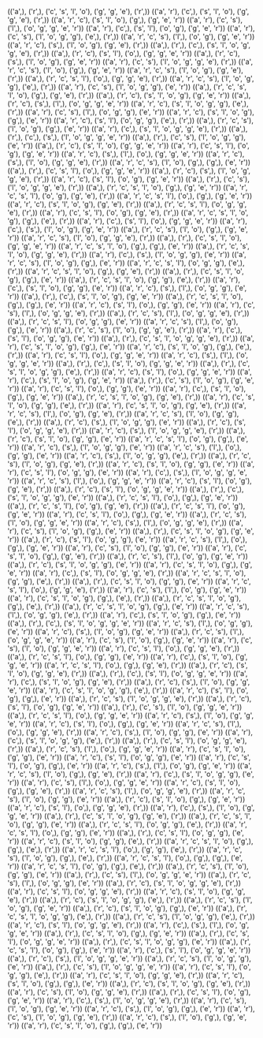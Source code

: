 (('a',), ('r',), ('c', 's', 'l', 'o'), ('g', 'g', 'e'), ('r',))
(('a', 'r'), ('c',), ('s', 'l', 'o'), ('g', 'g', 'e'), ('r',))
(('a', 'r', 'c'), ('s', 'l', 'o'), ('g',), ('g', 'e', 'r'))
(('a', 'r'), ('c', 's'), ('l',), ('o', 'g', 'g', 'e', 'r'))
(('a', 'r'), ('c',), ('s', 'l'), ('o', 'g'), ('g', 'e', 'r'))
(('a', 'r'), ('c', 's'), ('l', 'o', 'g', 'g'), ('e',), ('r',))
(('a', 'r', 'c', 's'), ('l',), ('o', 'g'), ('g', 'e', 'r'))
(('a', 'r', 'c'), ('s',), ('l', 'o', 'g'), ('g', 'e'), ('r',))
(('a',), ('r',), ('c',), ('s', 'l', 'o', 'g', 'g', 'e'), ('r',))
(('a',), ('r', 'c'), ('s', 'l'), ('o',), ('g', 'g', 'e', 'r'))
(('a',), ('r', 'c'), ('s',), ('l', 'o', 'g'), ('g', 'e', 'r'))
(('a', 'r'), ('c', 's'), ('l', 'o', 'g', 'g', 'e'), ('r',))
(('a', 'r', 'c', 's'), ('l', 'o'), ('g',), ('g', 'e', 'r'))
(('a', 'r', 'c', 's'), ('l', 'o', 'g'), ('g', 'e'), ('r',))
(('a',), ('r', 'c', 's', 'l'), ('o',), ('g', 'g', 'e'), ('r',))
(('a', 'r', 'c', 's'), ('l', 'o', 'g', 'g'), ('e',), ('r',))
(('a', 'r'), ('c', 's'), ('l', 'o', 'g', 'g'), ('e', 'r'))
(('a',), ('r', 'c', 's', 'l', 'o'), ('g',), ('g', 'e'), ('r',))
(('a',), ('r', 'c'), ('s', 'l', 'o', 'g'), ('g', 'e', 'r'))
(('a',), ('r', 'c'), ('s',), ('l',), ('o', 'g', 'g', 'e', 'r'))
(('a', 'r', 'c'), ('s', 'l', 'o', 'g', 'g'), ('e',), ('r',))
(('a', 'r'), ('c', 's'), ('l',), ('o', 'g', 'g'), ('e', 'r'))
(('a', 'r', 'c'), ('s', 'l', 'o', 'g'), ('g',), ('e', 'r'))
(('a', 'r', 'c'), ('s', 'l'), ('o', 'g', 'g'), ('e',), ('r',))
(('a',), ('r', 'c', 's'), ('l', 'o', 'g'), ('g',), ('e', 'r'))
(('a', 'r'), ('c',), ('s', 'l', 'o', 'g', 'g', 'e'), ('r',))
(('a',), ('r',), ('c',), ('s',), ('l', 'o', 'g', 'g', 'e', 'r'))
(('a',), ('r',), ('c', 's'), ('l', 'o', 'g', 'g'), ('e', 'r'))
(('a',), ('r', 'c'), ('s', 'l', 'o'), ('g', 'g', 'e', 'r'))
(('a', 'r'), ('c', 's', 'l'), ('o', 'g'), ('g', 'e', 'r'))
(('a', 'r', 'c'), ('s',), ('l',), ('o',), ('g', 'g', 'e', 'r'))
(('a', 'r', 'c'), ('s',), ('l', 'o'), ('g', 'g', 'e'), ('r',))
(('a', 'r', 'c', 's'), ('l', 'o'), ('g',), ('g',), ('e', 'r'))
(('a',), ('r',), ('c', 's', 'l'), ('o',), ('g', 'g', 'e', 'r'))
(('a',), ('r', 'c'), ('s',), ('l', 'o', 'g', 'g', 'e'), ('r',))
(('a', 'r', 'c'), ('s', 'l'), ('o', 'g'), ('g', 'e', 'r'))
(('a',), ('r',), ('c', 's'), ('l', 'o', 'g', 'g', 'e'), ('r',))
(('a',), ('r', 'c', 's', 'l', 'o'), ('g',), ('g', 'e', 'r'))
(('a', 'r', 'c', 's', 'l'), ('o', 'g'), ('g', 'e'), ('r',))
(('a', 'r', 'c', 's', 'l'), ('o',), ('g',), ('g', 'e', 'r'))
(('a', 'r', 'c'), ('s', 'l', 'o', 'g'), ('g', 'e'), ('r',))
(('a',), ('r', 'c', 's', 'l'), ('o', 'g', 'g', 'e'), ('r',))
(('a', 'r'), ('c', 's', 'l'), ('o', 'g'), ('g', 'e'), ('r',))
(('a', 'r', 'c', 's', 'l', 'o', 'g'), ('g',), ('e',), ('r',))
(('a', 'r'), ('c',), ('s', 'l'), ('o',), ('g', 'g', 'e', 'r'))
(('a', 'r'), ('c',), ('s',), ('l', 'o', 'g'), ('g', 'e', 'r'))
(('a',), ('r', 'c', 's'), ('l', 'o'), ('g',), ('g', 'e', 'r'))
(('a', 'r', 'c', 's'), ('l', 'o'), ('g', 'g', 'e'), ('r',))
(('a',), ('r',), ('c', 's', 'l', 'o'), ('g', 'g', 'e', 'r'))
(('a', 'r', 'c', 's', 'l', 'o'), ('g',), ('g',), ('e', 'r'))
(('a',), ('r', 'c', 's', 'l', 'o'), ('g', 'g', 'e'), ('r',))
(('a', 'r'), ('c',), ('s',), ('l', 'o', 'g', 'g'), ('e', 'r'))
(('a', 'r', 'c', 's'), ('l', 'o', 'g'), ('g',), ('e', 'r'))
(('a', 'r', 'c', 's', 'l'), ('o', 'g', 'g'), ('e',), ('r',))
(('a', 'r', 'c', 's', 'l', 'o'), ('g',), ('g', 'e'), ('r',))
(('a',), ('r',), ('c', 's', 'l', 'o', 'g'), ('g',), ('e', 'r'))
(('a',), ('r', 'c', 's', 'l', 'o'), ('g', 'g'), ('e',), ('r',))
(('a', 'r'), ('c',), ('s', 'l', 'o'), ('g', 'g'), ('e', 'r'))
(('a', 'r', 'c'), ('s',), ('l',), ('o', 'g', 'g'), ('e', 'r'))
(('a',), ('r',), ('c',), ('s', 'l', 'o', 'g'), ('g', 'e', 'r'))
(('a',), ('r', 'c', 's', 'l', 'o'), ('g',), ('g',), ('e', 'r'))
(('a', 'r', 'c'), ('s', 'l'), ('o',), ('g', 'g'), ('e', 'r'))
(('a', 'r'), ('c', 's'), ('l',), ('o', 'g', 'g', 'e'), ('r',))
(('a',), ('r', 'c', 's'), ('l',), ('o', 'g', 'g', 'e'), ('r',))
(('a',), ('r', 'c', 's', 'l'), ('o', 'g', 'g'), ('e', 'r'))
(('a', 'r', 'c', 's'), ('l',), ('o', 'g'), ('g',), ('e', 'r'))
(('a',), ('r', 'c', 's'), ('l', 'o'), ('g', 'g', 'e'), ('r',))
(('a', 'r'), ('c',), ('s', 'l'), ('o', 'g', 'g'), ('e', 'r'))
(('a',), ('r',), ('c', 's', 'l', 'o', 'g', 'g', 'e'), ('r',))
(('a', 'r'), ('c', 's', 'l', 'o', 'g'), ('g',), ('e', 'r'))
(('a', 'r', 'c'), ('s', 'l', 'o', 'g'), ('g',), ('e',), ('r',))
(('a', 'r'), ('c', 's', 'l'), ('o',), ('g', 'g', 'e', 'r'))
(('a', 'r', 'c'), ('s',), ('l',), ('o', 'g', 'g', 'e', 'r'))
(('a',), ('r',), ('c',), ('s', 'l', 'o'), ('g', 'g', 'e', 'r'))
(('a',), ('r',), ('c', 's', 'l', 'o', 'g', 'g'), ('e',), ('r',))
(('a', 'r', 'c'), ('s', 'l'), ('o',), ('g', 'g', 'e', 'r'))
(('a', 'r'), ('c',), ('s', 'l', 'o', 'g'), ('g', 'e', 'r'))
(('a',), ('r',), ('c', 's'), ('l', 'o', 'g'), ('g', 'e', 'r'))
(('a', 'r'), ('c', 's', 'l'), ('o',), ('g', 'g'), ('e', 'r'))
(('a', 'r'), ('c',), ('s', 'l', 'o'), ('g',), ('g', 'e', 'r'))
(('a',), ('r', 'c', 's', 'l', 'o', 'g'), ('g', 'e'), ('r',))
(('a', 'r'), ('c', 's', 'l', 'o'), ('g', 'g'), ('e',), ('r',))
(('a', 'r'), ('c', 's', 'l', 'o', 'g'), ('g', 'e'), ('r',))
(('a', 'r', 'c', 's'), ('l',), ('o', 'g'), ('g', 'e'), ('r',))
(('a', 'r', 'c', 's'), ('l', 'o'), ('g', 'g'), ('e',), ('r',))
(('a',), ('r', 'c'), ('s',), ('l', 'o', 'g', 'g'), ('e', 'r'))
(('a',), ('r', 'c'), ('s', 'l'), ('o', 'g', 'g', 'e'), ('r',))
(('a', 'r', 'c'), ('s',), ('l', 'o', 'g', 'g', 'e'), ('r',))
(('a',), ('r', 'c'), ('s', 'l', 'o'), ('g', 'g'), ('e', 'r'))
(('a', 'r', 'c', 's', 'l'), ('o', 'g'), ('g',), ('e', 'r'))
(('a', 'r', 'c'), ('s',), ('l', 'o', 'g', 'g'), ('e', 'r'))
(('a', 'r', 'c', 's'), ('l',), ('o',), ('g', 'g'), ('e', 'r'))
(('a', 'r', 'c'), ('s',), ('l', 'o', 'g', 'g'), ('e',), ('r',))
(('a',), ('r', 'c', 's'), ('l', 'o', 'g'), ('g', 'e'), ('r',))
(('a', 'r', 'c'), ('s', 'l', 'o'), ('g', 'g'), ('e', 'r'))
(('a', 'r'), ('c', 's', 'l'), ('o', 'g', 'g'), ('e', 'r'))
(('a', 'r'), ('c',), ('s',), ('l', 'o', 'g', 'g', 'e', 'r'))
(('a', 'r', 'c', 's'), ('l',), ('o',), ('g', 'g', 'e', 'r'))
(('a', 'r', 'c'), ('s', 'l'), ('o', 'g'), ('g', 'e'), ('r',))
(('a',), ('r', 'c'), ('s', 'l'), ('o', 'g', 'g', 'e', 'r'))
(('a',), ('r',), ('c',), ('s', 'l', 'o', 'g', 'g'), ('e', 'r'))
(('a',), ('r', 'c', 's', 'l'), ('o',), ('g',), ('g', 'e', 'r'))
(('a',), ('r', 'c', 's', 'l'), ('o', 'g'), ('g', 'e'), ('r',))
(('a',), ('r', 'c', 's', 'l'), ('o', 'g'), ('g', 'e', 'r'))
(('a', 'r'), ('c', 's', 'l'), ('o',), ('g',), ('g', 'e', 'r'))
(('a',), ('r', 'c', 's'), ('l', 'o'), ('g', 'g', 'e', 'r'))
(('a', 'r', 'c'), ('s',), ('l',), ('o', 'g', 'g', 'e'), ('r',))
(('a', 'r'), ('c', 's'), ('l', 'o', 'g'), ('g',), ('e', 'r'))
(('a',), ('r',), ('c', 's', 'l', 'o', 'g'), ('g', 'e', 'r'))
(('a',), ('r', 'c'), ('s', 'l'), ('o', 'g', 'g'), ('e', 'r'))
(('a', 'r', 'c', 's'), ('l',), ('o',), ('g',), ('g', 'e', 'r'))
(('a', 'r'), ('c', 's'), ('l', 'o'), ('g', 'g'), ('e', 'r'))
(('a', 'r'), ('c', 's', 'l', 'o'), ('g',), ('g', 'e'), ('r',))
(('a',), ('r', 'c', 's'), ('l',), ('o', 'g'), ('g', 'e', 'r'))
(('a',), ('r', 'c'), ('s', 'l', 'o', 'g', 'g'), ('e', 'r'))
(('a', 'r'), ('c', 's', 'l', 'o'), ('g',), ('g', 'e', 'r'))
(('a', 'r'), ('c',), ('s', 'l'), ('o', 'g', 'g', 'e'), ('r',))
(('a', 'r', 'c', 's', 'l', 'o'), ('g', 'g'), ('e',), ('r',))
(('a',), ('r',), ('c', 's', 'l', 'o'), ('g', 'g'), ('e', 'r'))
(('a', 'r', 'c', 's', 'l'), ('o',), ('g', 'g', 'e'), ('r',))
(('a', 'r'), ('c', 's'), ('l',), ('o', 'g'), ('g', 'e', 'r'))
(('a', 'r'), ('c', 's', 'l', 'o', 'g'), ('g',), ('e',), ('r',))
(('a',), ('r', 'c', 's', 'l', 'o', 'g'), ('g',), ('e',), ('r',))
(('a',), ('r', 'c', 's', 'l', 'o', 'g'), ('g',), ('e', 'r'))
(('a', 'r', 'c', 's'), ('l',), ('o', 'g', 'g'), ('e',), ('r',))
(('a', 'r'), ('c',), ('s', 'l', 'o', 'g'), ('g',), ('e', 'r'))
(('a',), ('r',), ('c',), ('s', 'l', 'o', 'g', 'g', 'e', 'r'))
(('a', 'r', 'c', 's'), ('l',), ('o', 'g', 'g'), ('e', 'r'))
(('a', 'r', 'c'), ('s',), ('l', 'o', 'g'), ('g', 'e', 'r'))
(('a',), ('r', 'c', 's'), ('l',), ('o', 'g', 'g', 'e', 'r'))
(('a', 'r'), ('c', 's'), ('l', 'o'), ('g',), ('g', 'e', 'r'))
(('a', 'r'), ('c', 's'), ('l', 'o'), ('g', 'g', 'e', 'r'))
(('a', 'r'), ('c', 's', 'l'), ('o',), ('g', 'g', 'e'), ('r',))
(('a',), ('r', 'c', 's', 'l'), ('o',), ('g', 'g'), ('e', 'r'))
(('a', 'r'), ('c',), ('s', 'l', 'o'), ('g', 'g', 'e', 'r'))
(('a', 'r', 'c', 's', 'l'), ('o',), ('g',), ('g', 'e'), ('r',))
(('a',), ('r', 'c'), ('s', 'l', 'o'), ('g', 'g', 'e'), ('r',))
(('a',), ('r',), ('c',), ('s', 'l'), ('o', 'g', 'g', 'e', 'r'))
(('a', 'r'), ('c',), ('s', 'l', 'o', 'g'), ('g', 'e'), ('r',))
(('a',), ('r', 'c'), ('s',), ('l', 'o'), ('g', 'g', 'e', 'r'))
(('a', 'r'), ('c', 's', 'l', 'o', 'g', 'g'), ('e',), ('r',))
(('a', 'r', 'c'), ('s', 'l'), ('o', 'g'), ('g',), ('e', 'r'))
(('a',), ('r', 'c', 's'), ('l', 'o', 'g', 'g', 'e'), ('r',))
(('a',), ('r', 'c'), ('s', 'l'), ('o', 'g'), ('g', 'e', 'r'))
(('a',), ('r',), ('c', 's'), ('l', 'o'), ('g', 'g', 'e', 'r'))
(('a',), ('r', 'c', 's', 'l'), ('o',), ('g', 'g', 'e', 'r'))
(('a', 'r', 'c'), ('s',), ('l', 'o'), ('g', 'g', 'e', 'r'))
(('a', 'r', 'c'), ('s', 'l'), ('o',), ('g',), ('g', 'e', 'r'))
(('a', 'r', 'c', 's'), ('l',), ('o',), ('g', 'g', 'e'), ('r',))
(('a', 'r', 'c'), ('s',), ('l', 'o'), ('g', 'g'), ('e', 'r'))
(('a', 'r'), ('c',), ('s', 'l', 'o', 'g', 'g'), ('e',), ('r',))
(('a',), ('r',), ('c', 's', 'l'), ('o', 'g', 'g', 'e'), ('r',))
(('a',), ('r', 'c', 's'), ('l',), ('o',), ('g', 'g', 'e', 'r'))
(('a', 'r'), ('c', 's', 'l', 'o'), ('g', 'g'), ('e', 'r'))
(('a', 'r', 'c'), ('s', 'l'), ('o', 'g', 'g'), ('e', 'r'))
(('a', 'r'), ('c', 's', 'l'), ('o', 'g'), ('g',), ('e', 'r'))
(('a', 'r', 'c'), ('s',), ('l',), ('o', 'g'), ('g', 'e', 'r'))
(('a', 'r', 'c', 's'), ('l', 'o'), ('g',), ('g', 'e'), ('r',))
(('a', 'r'), ('c',), ('s', 'l', 'o', 'g', 'g'), ('e', 'r'))
(('a', 'r'), ('c', 's'), ('l',), ('o',), ('g', 'g', 'e', 'r'))
(('a', 'r', 'c'), ('s', 'l', 'o'), ('g',), ('g', 'e'), ('r',))
(('a', 'r', 'c', 's'), ('l',), ('o', 'g', 'g', 'e'), ('r',))
(('a', 'r', 'c', 's'), ('l', 'o'), ('g', 'g'), ('e', 'r'))
(('a',), ('r', 'c'), ('s', 'l', 'o'), ('g',), ('g', 'e', 'r'))
(('a', 'r', 'c'), ('s', 'l'), ('o',), ('g', 'g', 'e'), ('r',))
(('a', 'r'), ('c',), ('s',), ('l', 'o'), ('g', 'g', 'e', 'r'))
(('a',), ('r',), ('c', 's', 'l', 'o', 'g'), ('g', 'e'), ('r',))
(('a',), ('r', 'c', 's', 'l', 'o'), ('g', 'g'), ('e', 'r'))
(('a',), ('r', 'c', 's', 'l'), ('o', 'g', 'g'), ('e',), ('r',))
(('a', 'r', 'c', 's', 'l'), ('o',), ('g', 'g'), ('e', 'r'))
(('a',), ('r',), ('c', 's', 'l'), ('o', 'g', 'g'), ('e', 'r'))
(('a', 'r', 'c'), ('s', 'l', 'o'), ('g', 'g'), ('e',), ('r',))
(('a', 'r', 'c', 's', 'l', 'o'), ('g',), ('g',), ('e',), ('r',))
(('a', 'r', 'c', 's', 'l'), ('o',), ('g', 'g'), ('e',), ('r',))
(('a', 'r', 'c', 's'), ('l', 'o', 'g'), ('g',), ('e',), ('r',))
(('a', 'r', 'c', 's', 'l'), ('o',), ('g',), ('g',), ('e', 'r'))
(('a', 'r', 'c', 's', 'l'), ('o', 'g'), ('g',), ('e',), ('r',))
(('a',), ('r', 'c', 's'), ('l', 'o'), ('g', 'g'), ('e', 'r'))
(('a',), ('r',), ('c', 's'), ('l',), ('o', 'g', 'g', 'e', 'r'))
(('a',), ('r', 'c', 's'), ('l',), ('o', 'g', 'g'), ('e', 'r'))
(('a',), ('r', 'c'), ('s', 'l', 'o', 'g', 'g', 'e'), ('r',))
(('a', 'r'), ('c', 's', 'l'), ('o', 'g', 'g', 'e'), ('r',))
(('a', 'r', 'c'), ('s', 'l', 'o'), ('g', 'g', 'e'), ('r',))
(('a',), ('r', 'c'), ('s', 'l', 'o', 'g', 'g'), ('e',), ('r',))
(('a',), ('r', 'c', 's'), ('l', 'o', 'g'), ('g', 'e', 'r'))
(('a',), ('r', 'c'), ('s', 'l', 'o', 'g'), ('g',), ('e', 'r'))
(('a',), ('r', 'c', 's', 'l', 'o', 'g', 'g'), ('e',), ('r',))
(('a',), ('r', 'c', 's'), ('l', 'o', 'g', 'g'), ('e',), ('r',))
(('a', 'r', 'c'), ('s', 'l'), ('o', 'g', 'g', 'e'), ('r',))
(('a', 'r'), ('c',), ('s',), ('l',), ('o', 'g', 'g', 'e', 'r'))
(('a',), ('r',), ('c', 's', 'l', 'o'), ('g',), ('g', 'e', 'r'))
(('a',), ('r',), ('c', 's', 'l'), ('o', 'g', 'g', 'e', 'r'))
(('a',), ('r',), ('c', 's', 'l', 'o', 'g', 'g'), ('e', 'r'))
(('a',), ('r', 'c', 's', 'l'), ('o', 'g'), ('g',), ('e', 'r'))
(('a', 'r'), ('c',), ('s', 'l'), ('o', 'g', 'g', 'e', 'r'))
(('a',), ('r', 'c'), ('s',), ('l', 'o', 'g', 'g', 'e', 'r'))
(('a',), ('r', 'c', 's'), ('l', 'o', 'g', 'g'), ('e', 'r'))
(('a',), ('r',), ('c', 's'), ('l', 'o', 'g', 'g', 'e', 'r'))
(('a', 'r'), ('c', 's', 'l'), ('o', 'g', 'g'), ('e',), ('r',))
(('a', 'r'), ('c', 's', 'l', 'o'), ('g', 'g', 'e'), ('r',))
(('a', 'r', 'c'), ('s', 'l', 'o'), ('g',), ('g',), ('e', 'r'))
(('a',), ('r', 'c'), ('s', 'l', 'o', 'g'), ('g', 'e'), ('r',))
(('a', 'r'), ('c', 's'), ('l', 'o'), ('g', 'g', 'e'), ('r',))
(('a',), ('r',), ('c', 's', 'l'), ('o', 'g'), ('g', 'e', 'r'))
(('a', 'r'), ('c',), ('s',), ('l', 'o', 'g', 'g', 'e'), ('r',))
(('a', 'r'), ('c', 's'), ('l', 'o', 'g'), ('g', 'e', 'r'))
(('a', 'r', 'c'), ('s',), ('l', 'o', 'g'), ('g',), ('e', 'r'))
(('a', 'r'), ('c', 's'), ('l', 'o', 'g'), ('g', 'e'), ('r',))
(('a', 'r', 'c'), ('s',), ('l', 'o'), ('g',), ('g', 'e', 'r'))
(('a', 'r'), ('c', 's', 'l', 'o'), ('g',), ('g',), ('e', 'r'))